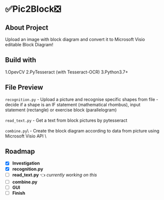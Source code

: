 # :white_check_mark:Pic2Block:negative_squared_cross_mark:

## About Project
Upload an image with block diagram and convert it to Microsoft Visio editable Block Diagram!

## Build with
1.OpevCV 
2.PyTesseract (with Tesseract-OCR) 
3.Python3.7+ 

## File Preview

 `recognition.py` - Upload a picture and recognise specific shapes from file - decide if a shape is an IF statement (mathematical rhombus), input statement (rectangle) or exercise block (parallelogram)\
 \
 `read_text.py` - Get a text from block pictures by pytesseract\
 \
 `combine.py`\ - Create the block diagram according to data from picture using Microsoft Visio API
 \

## Roadmap

- [x] **Investigation** 
- [x] **recognition.py**
- [ ] **read_text.py** :point_left: *currently working on this*
- [ ] **combine.py** 
- [ ] **GUI**  
- [ ] **Finish**
